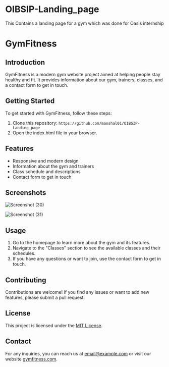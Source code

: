 # OIBSIP-Landing_page
This Contains a landing page  for a gym which was done for Oasis internship 

# GymFitness



## Introduction

GymFitness is a modern gym website project aimed at helping people stay healthy and fit. It provides information about our gym, trainers, classes, and a contact form to get in touch.

## Getting Started

To get started with GymFitness, follow these steps:

1. Clone this repository: `https://github.com/manshal01/OIBSIP-Landing_page`
2. Open the index.html file in your browser.

## Features

- Responsive and modern design
- Information about the gym and trainers
- Class schedule and descriptions
- Contact form to get in touch

## Screenshots

![Screenshot (30)](https://github.com/manshal01/OIBSIP-Landing_page/assets/93897590/e1c6de08-a4e3-4d95-8a85-b3b728d9e534)

![Screenshot (31)](https://github.com/manshal01/OIBSIP-Landing_page/assets/93897590/9ba8658b-7cc1-407d-b8fa-c952d0df1864)

## Usage

1. Go to the homepage to learn more about the gym and its features.
2. Navigate to the "Classes" section to see the available classes and their schedules.
3. If you have any questions or want to join, use the contact form to get in touch.

## Contributing

Contributions are welcome! If you find any issues or want to add new features, please submit a pull request.

## License

This project is licensed under the [MIT License](https://github.com/yourusername/gymfitness/blob/main/LICENSE).

## Contact

For any inquiries, you can reach us at [email@example.com](mailto:email@example.com) or visit our website [gymfitness.com](https://gymfitness.com).

